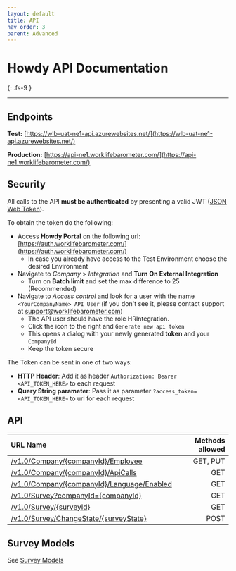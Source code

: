 ```yaml
---
layout: default
title: API
nav_order: 3
parent: Advanced
---
```


# Howdy API Documentation
{: .fs-9 }

---

## Endpoints

**Test:**  [https://wlb-uat-ne1-api.azurewebsites.net/](https://wlb-uat-ne1-api.azurewebsites.net/)

**Production:**  [https://api-ne1.worklifebarometer.com/](https://api-ne1.worklifebarometer.com/)

## Security
All calls to the API **must be authenticated** by presenting a valid JWT ([JSON Web Token](https://jwt.io/)).

To obtain the token do the following:
- Access **Howdy Portal** on the following url: [https://auth.worklifebarometer.com/](https://auth.worklifebarometer.com/)
  - In case you already have access to the Test Environment choose the desired Environment
- Navigate to *Company* > *Integration* and **Turn On External Integration**
  - Turn on **Batch limit** and set the max difference to 25 (Recommended)
- Navigate to *Access control* and look for a user with the name `<YourCompanyName> API User` (if you don't see it, please contact support at [support@worklifebarometer.com](mailto:support@worklifebarometer.com))
  - The API user should have the role HRIntegration. 
  - Click the icon to the right and `Generate new api token`
  - This opens a dialog with your newly generated **token** and your `CompanyId`
  - Keep the token secure

The Token can be sent in one of two ways:
- **HTTP Header**: Add it as header `Authorization: Bearer <API_TOKEN_HERE>` to each request
- **Query String parameter**: Pass it as parameter `?access_token=<API_TOKEN_HERE>` to url for each request


## API

| URL Name  | Methods allowed   |
|:--|--:|
|[/v1.0/Company/{companyId}/Employee](./Employee/company-employee-get.md)|GET, PUT|
|[/v1.0/Company/{companyId}/ApiCalls](./Company/company-apiCalls.md)| GET|
|[/v1.0/Company/{companyId}/Language/Enabled](./Company/company-language-enabled.md)| GET|
|[/v1.0/Survey?companyId={companyId}](./Survey/survey-get.md)|GET|
|[/v1.0/Survey/{surveyId}](./Survey/survey-get-by-Id.md)|GET|
|[/v1.0/Survey/ChangeState/{surveyState}](./Survey/survey-changestate.md)| POST|

## Survey Models
See [Survey Models](./Survey/survey-interface.md)